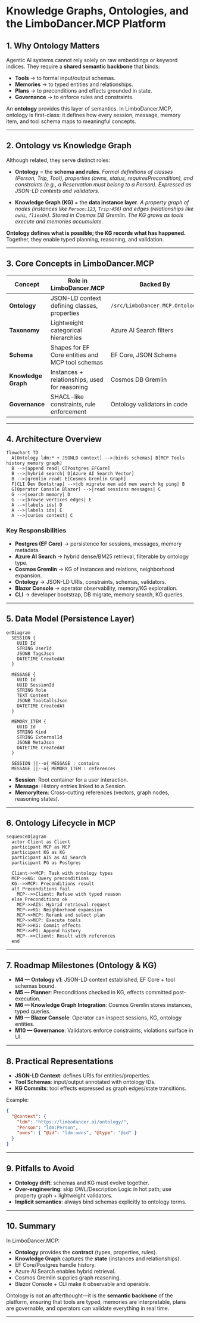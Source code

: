 # Knowledge Graphs, Ontologies, and the LimboDancer.MCP Platform

## 1. Why Ontology Matters

Agentic AI systems cannot rely solely on raw embeddings or keyword indices. They require a **shared semantic backbone** that binds:

* **Tools** → to formal input/output schemas.
* **Memories** → to typed entities and relationships.
* **Plans** → to preconditions and effects grounded in state.
* **Governance** → to enforce rules and constraints.

An **ontology** provides this layer of semantics. In LimboDancer.MCP, ontology is first-class: it defines how every session, message, memory item, and tool schema maps to meaningful concepts.

---

## 2. Ontology vs Knowledge Graph

Although related, they serve distinct roles:

* **Ontology** = the **schema and rules**.
  *Formal definitions of classes (Person, Trip, Tool), properties (owns, status, requiresPrecondition), and constraints (e.g., a Reservation must belong to a Person). Expressed as JSON-LD contexts and validators.*

* **Knowledge Graph (KG)** = the **data instance layer**.
  *A property graph of nodes (instances like `Person:123`, `Trip:456`) and edges (relationships like `owns`, `fliesOn`). Stored in Cosmos DB Gremlin. The KG grows as tools execute and memories accumulate.*

**Ontology defines what is possible; the KG records what has happened.**
Together, they enable typed planning, reasoning, and validation.

---

## 3. Core Concepts in LimboDancer.MCP

| Concept             | Role in LimboDancer.MCP                          | Backed By                       |
| ------------------- | ------------------------------------------------ | ------------------------------- |
| **Ontology**        | JSON-LD context defining classes, properties     | `/src/LimboDancer.MCP.Ontology` |
| **Taxonomy**        | Lightweight categorical hierarchies              | Azure AI Search filters         |
| **Schema**          | Shapes for EF Core entities and MCP tool schemas | EF Core, JSON Schema            |
| **Knowledge Graph** | Instances + relationships, used for reasoning    | Cosmos DB Gremlin               |
| **Governance**      | SHACL-like constraints, rule enforcement         | Ontology validators in code     |

---

## 4. Architecture Overview

```mermaid
flowchart TD
  A[Ontology ldm:* + JSONLD context] -->|binds schemas| B[MCP Tools history memory graph]
  B -->|append read| C[Postgres EFCore]
  B -->|hybrid search| D[Azure AI Search Vector]
  B -->|gremlin read| E[Cosmos Gremlin Graph]
  F[CLI Dev Bootstrap] -->|db migrate mem add mem search kg ping| B
  G[Operator Console Blazor] -->|read sessions messages| C
  G -->|search memory| D
  G -->|browse vertices edges| E
  A -->|labels ids| D
  A -->|labels ids| E
  A -->|curies context| C
```

### Key Responsibilities

* **Postgres (EF Core)** → persistence for sessions, messages, memory metadata.
* **Azure AI Search** → hybrid dense/BM25 retrieval, filterable by ontology type.
* **Cosmos Gremlin** → KG of instances and relations, neighborhood expansion.
* **Ontology** → JSON-LD URIs, constraints, schemas, validators.
* **Blazor Console** → operator observability, memory/KG exploration.
* **CLI** → developer bootstrap, DB migrate, memory search, KG queries.

---

## 5. Data Model (Persistence Layer)

```mermaid
erDiagram
  SESSION {
    UUID Id
    STRING UserId
    JSONB TagsJson
    DATETIME CreatedAt
  }

  MESSAGE {
    UUID Id
    UUID SessionId
    STRING Role
    TEXT Content
    JSONB ToolCallsJson
    DATETIME CreatedAt
  }

  MEMORY_ITEM {
    UUID Id
    STRING Kind
    STRING ExternalId
    JSONB MetaJson
    DATETIME CreatedAt
  }

  SESSION ||--o{ MESSAGE : contains
  MESSAGE ||--o{ MEMORY_ITEM : references
```

* **Session**: Root container for a user interaction.
* **Message**: History entries linked to a Session.
* **MemoryItem**: Cross-cutting references (vectors, graph nodes, reasoning states).

---

## 6. Ontology Lifecycle in MCP

```mermaid
sequenceDiagram
  actor Client as Client
  participant MCP as MCP
  participant KG as KG
  participant AIS as AI_Search
  participant PG as Postgres

  Client->>MCP: Task with ontology types
  MCP->>KG: Query preconditions
  KG-->>MCP: Preconditions result
  alt Preconditions fail
    MCP-->>Client: Refuse with typed reason
  else Preconditions ok
    MCP->>AIS: Hybrid retrieval request
    MCP->>KG: Neighborhood expansion
    MCP->>MCP: Rerank and select plan
    MCP->>MCP: Execute tools
    MCP->>KG: Commit effects
    MCP->>PG: Append history
    MCP-->>Client: Result with references
  end
```

---

## 7. Roadmap Milestones (Ontology & KG)

* **M4 — Ontology v1**: JSON-LD context established, EF Core + tool schemas bound.
* **M5 — Planner**: Preconditions checked in KG, effects committed post-execution.
* **M6 — Knowledge Graph Integration**: Cosmos Gremlin stores instances, typed queries.
* **M9 — Blazor Console**: Operator can inspect sessions, KG, ontology entities.
* **M10 — Governance**: Validators enforce constraints, violations surface in UI.

---

## 8. Practical Representations

* **JSON-LD Context**: defines URIs for entities/properties.
* **Tool Schemas**: input/output annotated with ontology IDs.
* **KG Commits**: tool effects expressed as graph edges/state transitions.

Example:

```json
{
  "@context": {
    "ldm": "https://limbodancer.ai/ontology/",
    "Person": "ldm:Person",
    "owns": { "@id": "ldm:owns", "@type": "@id" }
  }
}
```

---

## 9. Pitfalls to Avoid

* **Ontology drift**: schemas and KG must evolve together.
* **Over-engineering**: skip OWL/Description Logic in hot path; use property graph + lightweight validators.
* **Implicit semantics**: always bind schemas explicitly to ontology terms.

---

## 10. Summary

In LimboDancer.MCP:

* **Ontology** provides the **contract** (types, properties, rules).
* **Knowledge Graph** captures the **state** (instances and relationships).
* EF Core/Postgres handle history.
* Azure AI Search enables hybrid retrieval.
* Cosmos Gremlin supplies graph reasoning.
* Blazor Console + CLI make it observable and operable.

Ontology is not an afterthought—it is the **semantic backbone** of the platform, ensuring that tools are typed, memories are interpretable, plans are governable, and operators can validate everything in real time.

---
